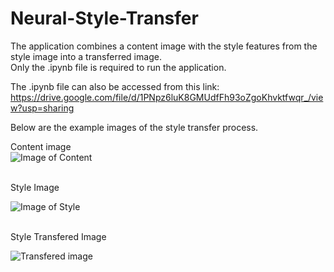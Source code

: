 # Neural-Style-Transfer
The application combines a content image with the style features from the style image into a transferred image.<br>
Only the .ipynb file is required to run the application.

The .ipynb file can also be accessed from this link:<br>
https://drive.google.com/file/d/1PNpz6luK8GMUdfFh93oZgoKhvktfwqr_/view?usp=sharing<br>

Below are the example images of the style transfer process. 

Content image<br>
![Image of Content](https://github.com/oooo551/Neural-Style-Transfer/blob/master/images/shaq.jpg)

<br>
Style Image<br>

![Image of Style](https://github.com/oooo551/Neural-Style-Transfer/blob/master/images/Weeping-Woman.jpg)

<br>
Style Transfered Image<br>

![Transfered image](https://github.com/oooo551/Neural-Style-Transfer/blob/master/images/output_weepingWoman.jpg)


